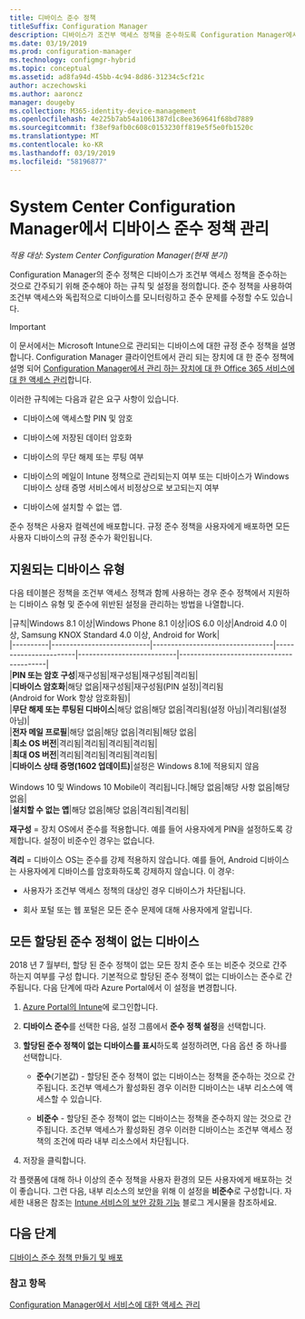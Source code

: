 ```yaml
---
title: 디바이스 준수 정책
titleSuffix: Configuration Manager
description: 디바이스가 조건부 액세스 정책을 준수하도록 Configuration Manager에서 준수 정책을 관리하는 방법을 알아봅니다.
ms.date: 03/19/2019
ms.prod: configuration-manager
ms.technology: configmgr-hybrid
ms.topic: conceptual
ms.assetid: ad8fa94d-45bb-4c94-8d86-31234c5cf21c
author: aczechowski
ms.author: aaroncz
manager: dougeby
ms.collection: M365-identity-device-management
ms.openlocfilehash: 4e225b7ab54a1061387d1c8ee369641f68bd7889
ms.sourcegitcommit: f38ef9afb0c608c0153230ff819e5f5e0fb1520c
ms.translationtype: MT
ms.contentlocale: ko-KR
ms.lasthandoff: 03/19/2019
ms.locfileid: "58196877"
---
```

# <a name="device-compliance-policies-in-system-center-configuration-manager"></a>System Center Configuration Manager에서 디바이스 준수 정책 관리

*적용 대상: System Center Configuration Manager(현재 분기)*

Configuration Manager의 준수 정책은 디바이스가 조건부 액세스 정책을 준수하는 것으로 간주되기 위해 준수해야 하는 규칙 및 설정을 정의합니다. 준수 정책을 사용하여 조건부 액세스와 독립적으로 디바이스를 모니터링하고 준수 문제를 수정할 수도 있습니다.  


> [!IMPORTANT]  
>  이 문서에서는 Microsoft Intune으로 관리되는 디바이스에 대한 규정 준수 정책을 설명합니다. Configuration Manager 클라이언트에서 관리 되는 장치에 대 한 준수 정책에 설명 되어 [Configuration Manager에서 관리 하는 장치에 대 한 Office 365 서비스에 대 한 액세스 관리](/sccm/protect/deploy-use/manage-access-to-o365-services-for-pcs-managed-by-sccm)합니다.  

 이러한 규칙에는 다음과 같은 요구 사항이 있습니다.  

-   디바이스에 액세스할 PIN 및 암호  

-   디바이스에 저장된 데이터 암호화  

-   디바이스의 무단 해제 또는 루팅 여부  

-   디바이스의 메일이 Intune 정책으로 관리되는지 여부 또는 디바이스가 Windows 디바이스 상태 증명 서비스에서 비정상으로 보고되는지 여부  

-   디바이스에 설치할 수 없는 앱.  


 준수 정책은 사용자 컬렉션에 배포합니다. 규정 준수 정책을 사용자에게 배포하면 모든 사용자 디바이스의 규정 준수가 확인됩니다.  



## <a name="supported-device-types"></a>지원되는 디바이스 유형

 다음 테이블은 정책을 조건부 액세스 정책과 함께 사용하는 경우 준수 정책에서 지원하는 디바이스 유형 및 준수에 위반된 설정을 관리하는 방법을 나열합니다.  

|규칙|Windows 8.1 이상|Windows Phone 8.1 이상|iOS 6.0 이상|Android 4.0 이상, Samsung KNOX Standard 4.0 이상, Android for Work|  
|----------|---------------------------|---------------------------------|-----------------------|---------------------------|-----------------------------------------|  
|**PIN 또는 암호 구성**|재구성됨|재구성됨|재구성됨|격리됨|  
|**디바이스 암호화**|해당 없음|재구성됨|재구성됨(PIN 설정)|격리됨<br>(Android for Work 항상 암호화됨)|  
|**무단 해제 또는 루팅된 디바이스**|해당 없음|해당 없음|격리됨(설정 아님)|격리됨(설정 아님)|  
|**전자 메일 프로필**|해당 없음|해당 없음|격리됨|해당 없음|  
|**최소 OS 버전**|격리됨|격리됨|격리됨|격리됨|  
|**최대 OS 버전**|격리됨|격리됨|격리됨|격리됨|  
|**디바이스 상태 증명(1602 업데이트)**|설정은 Windows 8.1에 적용되지 않음<br /><br /> Windows 10 및 Windows 10 Mobile이 격리됩니다.|해당 없음|해당 사항 없음|해당 없음|  
|**설치할 수 없는 앱**|해당 없음|해당 없음|격리됨|격리됨|

 **재구성** = 장치 OS에서 준수를 적용합니다. 예를 들어 사용자에게 PIN을 설정하도록 강제합니다. 설정이 비준수인 경우는 없습니다.  

 **격리** = 디바이스 OS는 준수를 강제 적용하지 않습니다. 예를 들어, Android 디바이스는 사용자에게 디바이스를 암호화하도록 강제하지 않습니다. 이 경우:  

-   사용자가 조건부 액세스 정책의 대상인 경우 디바이스가 차단됩니다.  

-   회사 포털 또는 웹 포털은 모든 준수 문제에 대해 사용자에게 알립니다.  



## <a name="devices-without-any-assigned-compliance-policy"></a>모든 할당된 준수 정책이 없는 디바이스
<!--2520152-->
2018 년 7 월부터, 할당 된 준수 정책이 없는 모든 장치 준수 또는 비준수 것으로 간주 하는지 여부를 구성 합니다. 기본적으로 할당된 준수 정책이 없는 디바이스는 준수로 간주됩니다. 다음 단계에 따라 Azure Portal에서 이 설정을 변경합니다.

1. [Azure Portal의 Intune](https://aka.ms/intuneportal)에 로그인합니다.  

2. **디바이스 준수**를 선택한 다음, 설정 그룹에서 **준수 정책 설정**을 선택합니다.  

3. **할당된 준수 정책이 없는 디바이스를 표시**하도록 설정하려면, 다음 옵션 중 하나를 선택합니다.  

     - **준수**(기본값) - 할당된 준수 정책이 없는 디바이스는 정책을 준수하는 것으로 간주됩니다. 조건부 액세스가 활성화된 경우 이러한 디바이스는 내부 리소스에 액세스할 수 있습니다.  

     - **비준수** - 할당된 준수 정책이 없는 디바이스는 정책을 준수하지 않는 것으로 간주됩니다. 조건부 액세스가 활성화된 경우 이러한 디바이스는 조건부 액세스 정책의 조건에 따라 내부 리소스에서 차단됩니다.  

4. 저장을 클릭합니다.  

각 플랫폼에 대해 하나 이상의 준수 정책을 사용자 환경의 모든 사용자에게 배포하는 것이 좋습니다. 그런 다음, 내부 리소스의 보안을 위해 이 설정을 **비준수**로 구성합니다. 자세한 내용은 참조는 [Intune 서비스의 보안 강화 기능](https://aka.ms/compliance_policies) 블로그 게시물을 참조하세요.



## <a name="next-steps"></a>다음 단계  
[디바이스 준수 정책 만들기 및 배포](/sccm/mdm/deploy-use/create-compliance-policy)

### <a name="see-also"></a>참고 항목  
 [Configuration Manager에서 서비스에 대한 액세스 관리](/sccm/protect/deploy-use/manage-access-to-services)
